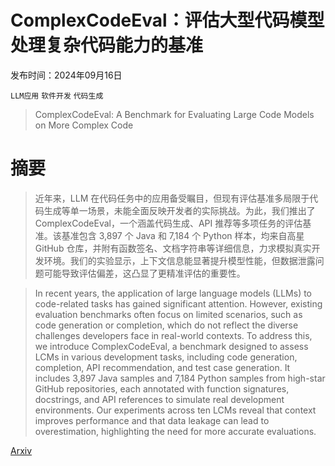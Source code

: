 # ComplexCodeEval：评估大型代码模型处理复杂代码能力的基准

发布时间：2024年09月16日

`LLM应用` `软件开发` `代码生成`

> ComplexCodeEval: A Benchmark for Evaluating Large Code Models on More Complex Code

# 摘要

> 近年来，LLM 在代码任务中的应用备受瞩目，但现有评估基准多局限于代码生成等单一场景，未能全面反映开发者的实际挑战。为此，我们推出了 ComplexCodeEval，一个涵盖代码生成、API 推荐等多项任务的评估基准。该基准包含 3,897 个 Java 和 7,184 个 Python 样本，均来自高星 GitHub 仓库，并附有函数签名、文档字符串等详细信息，力求模拟真实开发环境。我们的实验显示，上下文信息能显著提升模型性能，但数据泄露问题可能导致评估偏差，这凸显了更精准评估的重要性。

> In recent years, the application of large language models (LLMs) to code-related tasks has gained significant attention. However, existing evaluation benchmarks often focus on limited scenarios, such as code generation or completion, which do not reflect the diverse challenges developers face in real-world contexts. To address this, we introduce ComplexCodeEval, a benchmark designed to assess LCMs in various development tasks, including code generation, completion, API recommendation, and test case generation. It includes 3,897 Java samples and 7,184 Python samples from high-star GitHub repositories, each annotated with function signatures, docstrings, and API references to simulate real development environments. Our experiments across ten LCMs reveal that context improves performance and that data leakage can lead to overestimation, highlighting the need for more accurate evaluations.

[Arxiv](https://arxiv.org/abs/2409.10280)